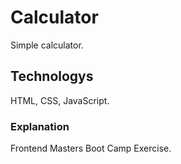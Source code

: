 # Calculator
Simple calculator.
## Technologys
HTML, CSS, JavaScript.
### Explanation
Frontend Masters Boot Camp Exercise.